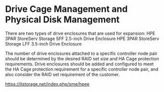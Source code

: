 # Drive Cage Management and Physical Disk Management

There are two types of drive enclosures that are used for expansion:
HPE 3PAR StoreServ Storage SFF 2.5-inch Drive Enclosure
HPE 3PAR StoreServ Storage LFF 3.5-inch Drive Enclosure

The number of drive enclosures attached to a specific controller node pair should be determined by the desired RAID set size and HA Cage protection requirements. Drive enclosures should be added and configured to meet the HA Cage protection requirement for a specific controller node pair, and also consider the RAID set requirement of the customer.

https://itstorage.net/index.php/sme/hpee
